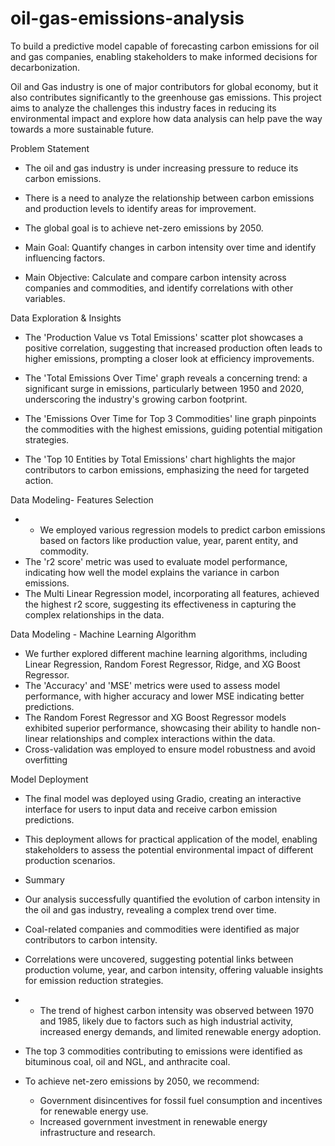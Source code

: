 # oil-gas-emissions-analysis
To build a predictive model capable of forecasting carbon emissions for oil and gas companies, enabling stakeholders to make informed decisions for decarbonization.

Oil and Gas industry is one of major contributors for global economy, but it also contributes significantly to the greenhouse gas emissions. This project aims to analyze the challenges this industry faces in reducing its environmental impact and explore how data analysis can help pave the way towards a more sustainable future.

Problem Statement
* The oil and gas industry is under increasing pressure to reduce its carbon emissions.
* There is a need to analyze the relationship between carbon emissions and production levels to identify areas for improvement.
* The global goal is to achieve net-zero emissions by 2050.

* Main Goal: Quantify changes in carbon intensity over time and identify influencing factors.
* Main Objective: Calculate and compare carbon intensity across companies and commodities, and identify correlations with other variables.

Data Exploration & Insights
* The 'Production Value vs Total Emissions' scatter plot showcases a positive correlation, suggesting that increased production often leads to higher emissions, prompting a closer look at efficiency improvements.

* The 'Total Emissions Over Time' graph reveals a concerning trend: a significant surge in emissions, particularly between 1950 and 2020, underscoring the industry's   growing carbon footprint.


* The 'Emissions Over Time for Top 3 Commodities' line graph pinpoints the commodities with the highest emissions, guiding potential mitigation strategies.

* The 'Top 10 Entities by Total Emissions' chart highlights the major contributors to carbon emissions, emphasizing the need for targeted action.

Data Modeling- Features Selection
* * We employed various regression models to predict carbon emissions based on factors like production value, year, parent entity, and commodity.
* The 'r2 score' metric was used to evaluate model performance, indicating how well the model explains the variance in carbon emissions.
* The Multi Linear Regression model, incorporating all features, achieved the highest r2 score, suggesting its effectiveness in capturing the complex relationships in the data.

Data Modeling - Machine Learning Algorithm
* We further explored different machine learning algorithms, including Linear Regression, Random Forest Regressor, Ridge, and XG Boost Regressor.
* The 'Accuracy' and 'MSE' metrics were used to assess model performance, with higher accuracy and lower MSE indicating better predictions.
* The Random Forest Regressor and XG Boost Regressor models exhibited superior performance, showcasing their ability to handle non-linear relationships and complex interactions within the data.
* Cross-validation was employed to ensure model robustness and avoid overfitting

Model Deployment
* The final model was deployed using Gradio, creating an interactive interface for users to input data and receive carbon emission predictions.
* This deployment allows for practical application of the model, enabling stakeholders to assess the potential environmental impact of different production scenarios.

* Summary
* Our analysis successfully quantified the evolution of carbon intensity in the oil and gas industry, revealing a complex trend over time.
* Coal-related companies and commodities were identified as major contributors to carbon intensity.
* Correlations were uncovered, suggesting potential links between production volume, year, and carbon intensity, offering valuable insights for emission reduction strategies.
* * The trend of highest carbon intensity was observed between 1970 and 1985, likely due to factors such as high industrial activity, increased energy demands, and limited renewable energy adoption.
* The top 3 commodities contributing to emissions were identified as bituminous coal, oil and NGL, and anthracite coal.
* To achieve net-zero emissions by 2050, we recommend:
    * Government disincentives for fossil fuel consumption and incentives for renewable energy use.
    * Increased government investment in renewable energy infrastructure and research.
